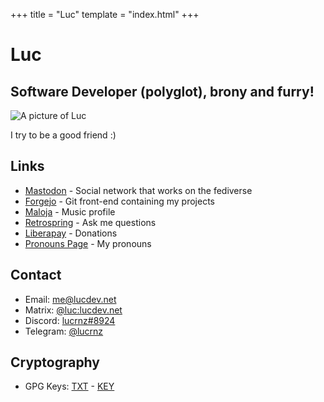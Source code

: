 +++
title = "Luc"
template = "index.html"
+++

# Luc
## Software Developer (polyglot), brony and furry!

![A picture of Luc](https://file.lucdev.net/system-avatars/luc/20230112-250.png)

I try to be a good friend :)

## Links

- [Mastodon](https://pony.social/@luc) - Social network that works on the fediverse
- [Forgejo](https://git.lucdev.net/luc) - Git front-end containing my projects
- [Maloja](https://music.lucdev.net) - Music profile
- [Retrospring](https://retrospring.net/@luc) - Ask me questions
- [Liberapay](https://liberapay.com/lucrnz) - Donations
- [Pronouns Page](https://pronouns.page/@lucrnz) - My pronouns

## Contact

- Email: [me@lucdev.net](mailto:me@lucdev.net)
- Matrix: [@luc:lucdev.net](https://matrix.to/#/@luc:lucdev.net)
- Discord: [lucrnz#8924](https://discord.com/users/1056533413915529267)
- Telegram: [@lucrnz](https://t.me/lucrnz)

## Cryptography
- GPG Keys: [TXT](https://file.lucdev.net/luc-gpg.txt) - [KEY](https://file.lucdev.net/luc-gpg.key)
